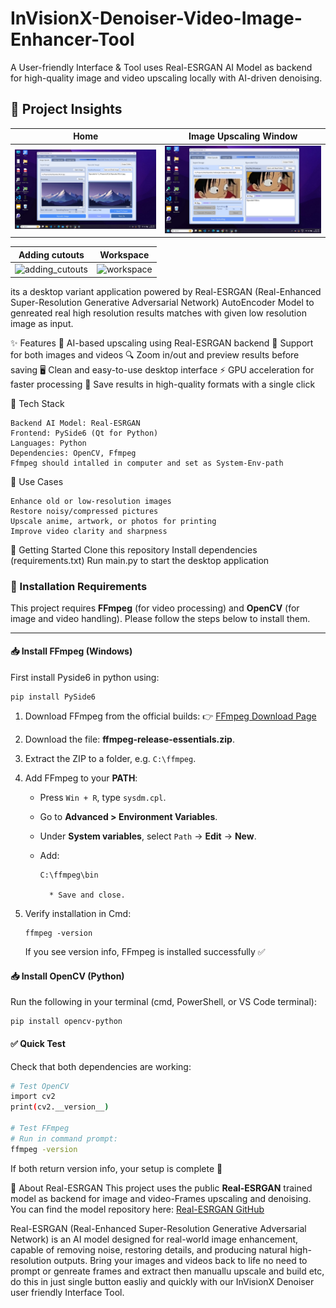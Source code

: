 # InVisionX-Denoiser-Video-Image-Enhancer-Tool
A User-friendly Interface & Tool uses Real-ESRGAN AI Model as backend for high-quality image and video upscaling locally with AI-driven denoising.

## 📸 Project Insights

| Home | Image Upscaling Window |
|--------------|---------------|
| ![home](images/Home.jpg) | ![inbuilt_editor](images/Home_video_section.jpg) |

| Adding cutouts | Workspace |
|--------------|---------------|
| ![adding_cutouts](images/adding_cutouts.jpg) | ![workspace](images/workspace.jpg) |



its a desktop variant application powered by Real-ESRGAN (Real-Enhanced Super-Resolution Generative Adversarial Network) AutoEncoder Model to genreated real high resolution results matches with given
low resolution image as input.

✨ Features
🚀 AI-based upscaling using Real-ESRGAN backend
🎥 Support for both images and videos
🔍 Zoom in/out and preview results before saving
🖥️ Clean and easy-to-use desktop interface
⚡ GPU acceleration for faster processing
📂 Save results in high-quality formats with a single click

🔧 Tech Stack
    
    Backend AI Model: Real-ESRGAN
    Frontend: PySide6 (Qt for Python)
    Languages: Python
    Dependencies: OpenCV, Ffmpeg
    Ffmpeg should intalled in computer and set as System-Env-path
    
📌 Use Cases
    
    Enhance old or low-resolution images
    Restore noisy/compressed pictures
    Upscale anime, artwork, or photos for printing
    Improve video clarity and sharpness
    
🚀 Getting Started
Clone this repository
Install dependencies (requirements.txt)
Run main.py to start the desktop application

### 🔧 Installation Requirements

This project requires **FFmpeg** (for video processing) and **OpenCV** (for image and video handling). Please follow the steps below to install them.

---

#### 📥 Install FFmpeg (Windows)
First install Pyside6 in python using:

    pip install PySide6
    

1. Download FFmpeg from the official builds:
   👉 [FFmpeg Download Page](https://www.ffmpeg.org/download.html)

2. Download the file: **ffmpeg-release-essentials.zip**.

3. Extract the ZIP to a folder, e.g. `C:\ffmpeg`.

4. Add FFmpeg to your **PATH**:

   * Press `Win + R`, type `sysdm.cpl`.
   * Go to **Advanced > Environment Variables**.
   * Under **System variables**, select `Path` → **Edit** → **New**.
   * Add:

         C:\ffmpeg\bin
     
           * Save and close.

5. Verify installation in Cmd:

       ffmpeg -version

   If you see version info, FFmpeg is installed successfully ✅


#### 📥 Install OpenCV (Python)

Run the following in your terminal (cmd, PowerShell, or VS Code terminal):
  
    pip install opencv-python


#### ✅ Quick Test

Check that both dependencies are working:

```bash
# Test OpenCV
import cv2
print(cv2.__version__)

# Test FFmpeg
# Run in command prompt:
ffmpeg -version
```

If both return version info, your setup is complete 🚀



🧠 About Real-ESRGAN
This project uses the public **Real-ESRGAN** trained model as backend for image and video-Frames upscaling and denoising.  
You can find the model repository here: [Real-ESRGAN GitHub](https://github.com/xinntao/Real-ESRGAN)


Real-ESRGAN (Real-Enhanced Super-Resolution Generative Adversarial Network) is an AI model designed for real-world image enhancement, capable of removing noise, restoring details, and producing natural high-resolution outputs.
Bring your images and videos back to life no need to prompt or genreate frames and extract then manuallu upscale and build etc, do this in just single button easliy and quickly with our InVisionX Denoiser user friendly Interface Tool.


